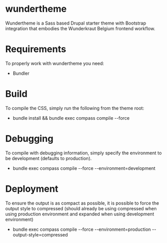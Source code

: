 wundertheme
===========

Wundertheme is a Sass based Drupal starter theme with Bootstrap integration that embodies the Wunderkraut Belgium frontend workflow.

Requirements
===========
To properly work with wundertheme you need:

- Bundler

Build
=====
To compile the CSS, simply run the following from the theme root:

- bundle install && bundle exec compass compile --force

Debugging
=========
To compile with debugging information, simply specify the environment to be development (defaults to production).

- bundle exec compass compile --force --environment=development

Deployment
==========
To ensure the output is as compact as possible, it is possible to force the output style to compressed (should already be using compressed when using production environment and expanded when using development environment)

- bundle exec compass compile --force --environment=production --output-style=compressed
